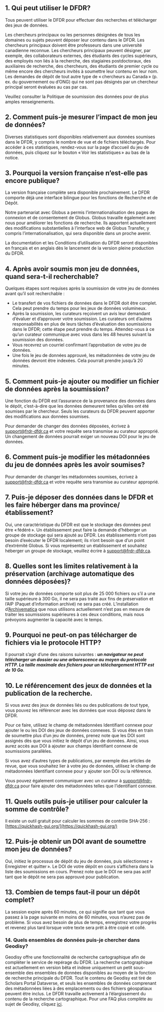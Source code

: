 ## 1. Qui peut utiliser le DFDR?
Tous peuvent utiliser le DFDR pour effectuer des recherches et télécharger des jeux de données.

Les chercheurs principaux ou les personnes désignées de tous les domaines ou sujets peuvent déposer leur contenu dans le DFDR. Les chercheurs principaux doivent être professeurs dans une université canadienne reconnue. Les chercheurs principaux peuvent désigner, par exemple, des collaborateurs externes, des étudiants des cycles supérieurs, des employés non liés à la recherche, des stagiaires postdoctoraux, des auxiliaires de recherche, des chercheurs, des étudiants de premier cycle ou même encore des chercheurs invités à soumettre leur contenu en leur nom. Les demandes de dépôt de tout autre type de « chercheurs au Canada » (p. ex. du gouvernement ou d’ONG) qui ne sont pas désignés par un chercheur principal seront évaluées au cas par cas.

Veuillez consulter la Politique de soumission des données pour de plus amples renseignements.

## 2. Comment puis-je mesurer l’impact de mon jeu de données?
Diverses statistiques sont disponibles relativement aux données soumises dans le DFDR, y compris le nombre de vue et de fichiers téléchargés. Pour accéder à ces statistiques, rendez-vous sur la page d’accueil du jeu de données, puis cliquez sur le bouton « Voir les statistiques » au bas de la notice.

## 3. Pourquoi la version française n’est-elle pas encore publique?
La version française complète sera disponible prochainement. Le DFDR comporte déjà une interface bilingue pour les fonctions de Recherche et de Dépôt.

Notre partenariat avec Globus a permis l’internationalisation des pages de connexion et de consentement de Globus. Globus travaille également avec nous pour améliorer les fonctions de recherche. Ils apportent actuellement des modifications substantielles à l’interface web de Globus Transfer, y compris l’internationalisation, qui sera disponible dans un proche avenir.

La documentation et les Conditions d’utilisation du DFDR seront disponibles en français et en anglais dès le lancement de la version pleine production du DFDR.

## 4. Après avoir soumis mon jeu de données, quand sera-t-il recherchable?
Quelques étapes sont requises après la soumission de votre jeu de données avant qu’il soit recherchable :

* Le transfert de vos fichiers de données dans le DFDR doit être complet. Cela peut prendre du temps pour les jeux de données volumineux.
* Après la soumission, les curateurs reçoivent un avis leur demandant d’évaluer et d’approuver votre soumission. Les curateurs ont d’autres responsabilités en plus de leurs tâches d’évaluation des soumissions dans le DFDR; cette étape peut prendre du temps. Attendez-vous à ce qu’un curateur communique avec vous dans les 48 heures suivant la soumission des données.
* Vous recevrez un courriel confirmant l’approbation de votre jeu de données.
* Une fois le jeu de données approuvé, les métadonnées de votre jeu de données devront être indexées. Cela pourrait prendre jusqu’à 20 minutes.

## 5. Comment puis-je ajouter ou modifier un fichier de données après la soumission?
Une fonction du DFDR est l’assurance de la provenance des données dans le dépôt, c’est-à-dire que les données demeurent telles qu’elles ont été soumises par le chercheur. Seuls les curateurs du DFDR peuvent apporter des modifications aux données soumises.

Pour demander de changer des données déposées, écrivez à [support@frdr-dfdr.ca](mailto:support@frdr-dfdr.ca) et votre requête sera transmise au curateur approprié. Un changement de données pourrait exiger un nouveau DOI pour le jeu de données.

## 6. Comment puis-je modifier les métadonnées du jeu de données après les avoir soumises?
Pour demander de changer les métadonnées soumises, écrivez à [support@frdr-dfdr.ca](mailto:support@frdr-dfdr.ca) et votre requête sera transmise au curateur approprié.

## 7. Puis-je déposer des données dans le DFDR et les faire héberger dans ma province/établissement?
Oui, une caractéristique du DFDR est que le stockage des données peut être « fédéré ». Un établissement peut faire la demande d’héberger un groupe de stockage qui sera ajouté au DFDR. Les établissements n’ont pas besoin d’exécuter le DFDR localement; ils n’ont besoin que d’un point d’extrémité Globus. Si vous représentez un établissement et souhaitez héberger un groupe de stockage, veuillez écrire à [support@frdr-dfdr.ca](mailto:support@frdr-dfdr.ca).

## 8. Quelles sont les limites relativement à la préservation (archivage automatique des données déposées)?
Si votre jeu de données comporte soit plus de 25 000 fichiers ou s’il a une taille supérieure à 300 Go, il ne sera pas traité aux fins de préservation et l’AIP (Paquet d’information archivé) ne sera pas créé. L’installation d’[Archivematica](https://www.archivematica.org/fr/) que nous utilisons actuellement n’est pas en mesure de traiter les soumissions supérieures à ces deux conditions, mais nous prévoyons augmenter la capacité avec le temps.

## 9. Pourquoi ne peut-on pas télécharger de fichiers via le protocole HTTP?
Il pourrait s’agir d’une des raisons suivantes : ***un navigateur ne peut télécharger un dossier ou une arborescence au moyen du protocole HTTP. La taille maximale des fichiers pour un téléchargement HTTP est de 10 Go***. 

## 10. Le référencement des jeux de données et la publication de la recherche.
Si vous avez des jeux de données liés ou des publications de tout type, vous pouvez les référencer avec les données que vous déposez dans le DFDR.

Pour ce faire, utilisez le champ de métadonnées Identifiant connexe pour ajouter le ou les DOI des jeux de données connexes. Si vous êtes en train de soumettre plus d’un jeu de données, prenez note que les DOI sont assignés dès que vous initiez le dépôt d’un jeu de données. Ainsi, vous aurez accès aux DOI à ajouter aux champs Identifiant connexe de soumissions parallèles.

Si vous avez d’autres types de publications, par exemple des articles de revue, que vous souhaitez lier à votre jeu de données, utilisez le champ de métadonnées Identifiant connexe pour y ajouter son DOI ou la référence.

Vous pouvez également communiquer avec un curateur à [support@frdr-dfdr.ca](mailto:support@frdr-dfdr.ca) pour faire ajouter des métadonnées telles que l’identifiant connexe.

## 11. Quels outils puis-je utiliser pour calculer la somme de contrôle?
Il existe un outil gratuit pour calculer les sommes de contrôle SHA-256 : [https://quickhash-gui.org/](https://quickhash-gui.org/)

## 12. Puis-je obtenir un DOI avant de soumettre mon jeu de données?
Oui, initiez le processus de dépôt du jeu de données, puis sélectionnez « Enregistrer et quitter ». Le DOI de votre dépôt en cours s’affichera dans la liste des soumissions en cours. Prenez note que le DOI ne sera pas actif tant que le dépôt ne sera pas approuvé pour publication.

## 13. Combien de temps faut-il pour un dépôt complet?
La session expire après 60 minutes, ce qui signifie que tant que vous passez à la page suivante en moins de 60 minutes, vous n’aurez pas de problème. Si vous avez besoin de plus de temps, enregistrez votre progrès et revenez plus tard lorsque votre texte sera prêt à être copié et collé.

### 14. Quels ensembles de données puis-je chercher dans Geodisy?
Geodisy offre une fonctionnalité de recherche cartographique afin de compléter le service de repérage du DFDR. La recherche cartographique est actuellement en version bêta et indexe uniquement un petit sous-ensemble des ensembles de données disponibles au moyen de la fonction de recherche principale du DFDR. Tout le contenu de Geodisy est tiré de Scholars Portal Dataverse, et seuls les ensembles de données comprenant des métadonnées liées à des emplacements ou des fichiers géospatiaux peuvent être inclus. Le DFDR travaille activement à l’élargissement du contenu de la recherche cartographique. Pour une FAQ plus complète au sujet de Geodisy, cliquez [ici](https://github.com/ubc-library/geodisy/blob/master/Documentation/userguides/FAQ.md).

